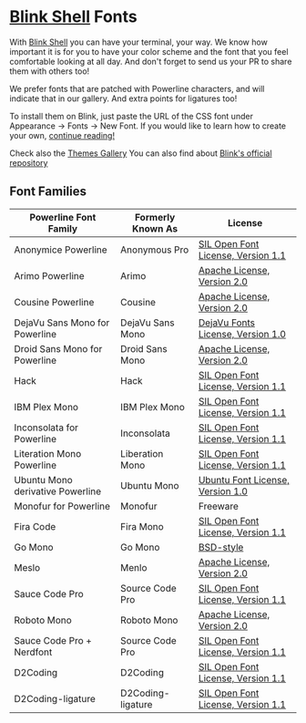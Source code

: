 # [Blink Shell](http://www.blink.sh) Fonts

With [Blink Shell](http://www.blink.sh) you can have your terminal, your way. We know how important it is for you to have your color scheme and the font that you feel comfortable looking at all day. And don't forget to send us your PR to share them with others too!

We prefer fonts that are patched with Powerline characters, and will indicate that in our gallery. And extra points for ligatures too!

To install them on Blink, just paste the URL of the CSS font under Appearance -> Fonts -> New Font. If you would like to learn how to create your own, [continue reading!](https://github.com/blinksh/blink/blob/raw/Resources/FontsAndThemes.md)

Check also the [Themes Gallery](https://github.com/blinksh/themes)
You can also find about [Blink's official repository](https://github.com/blinksh/blink)

## Font Families

 Powerline Font Family                 | Formerly Known As       | License
---------------------------------------|-------------------------|------------------------------------
 Anonymice Powerline                   | Anonymous Pro           | [SIL Open Font License, Version 1.1](http://scripts.sil.org/OFL_web)
 Arimo Powerline                       | Arimo                   | [Apache License, Version 2.0](http://www.apache.org/licenses/LICENSE-2.0)
 Cousine Powerline                     | Cousine                 | [Apache License, Version 2.0](http://www.apache.org/licenses/LICENSE-2.0)
 DejaVu Sans Mono for Powerline        | DejaVu Sans Mono        | [DejaVu Fonts License, Version 1.0](http://dejavu-fonts.org/wiki/License)
 Droid Sans Mono for Powerline         | Droid Sans Mono         | [Apache License, Version 2.0](http://www.apache.org/licenses/LICENSE-2.0)
 Hack                                  | Hack                    | [SIL Open Font License, Version 1.1](http://scripts.sil.org/OFL_web)
 IBM Plex Mono                         | IBM Plex Mono           | [SIL Open Font License, Version 1.1](http://scripts.sil.org/OFL_web)
 Inconsolata for Powerline             | Inconsolata             | [SIL Open Font License, Version 1.1](http://scripts.sil.org/OFL_web)
 Literation Mono Powerline             | Liberation Mono         | [SIL Open Font License, Version 1.1](http://scripts.sil.org/OFL_web)
 Ubuntu Mono derivative Powerline      | Ubuntu Mono             | [Ubuntu Font License, Version 1.0](http://font.ubuntu.com/ufl/ubuntu-font-licence-1.0.txt)
 Monofur for Powerline                 | Monofur                 | Freeware
 Fira Code                             | Fira Mono               | [SIL Open Font License, Version 1.1](http://scripts.sil.org/OFL_web)
 Go Mono                               | Go Mono                 | [BSD-style](https://golang.org/LICENSE?m=text)
 Meslo                                 | Menlo                   | [Apache License, Version 2.0](http://www.apache.org/licenses/LICENSE-2.0)
 Sauce Code Pro                        | Source Code Pro         | [SIL Open Font License, Version 1.1](http://scripts.sil.org/OFL_web)
 Roboto Mono                           | Roboto Mono             | [Apache License, Version 2.0](http://www.apache.org/licenses/LICENSE-2.0)
 Sauce Code Pro + Nerdfont             | Source Code Pro         | [SIL Open Font License, Version 1.1](http://scripts.sil.org/OFL_web)
 D2Coding                              | D2Coding                | [SIL Open Font License, Version 1.1](http://scripts.sil.org/OFL_web)
 D2Coding-ligature                     | D2Coding-ligature       | [SIL Open Font License, Version 1.1](http://scripts.sil.org/OFL_web)
